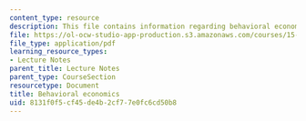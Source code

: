```yaml
---
content_type: resource
description: This file contains information regarding behavioral economics.
file: https://ol-ocw-studio-app-production.s3.amazonaws.com/courses/15-053-optimization-methods-in-management-science-spring-2013/8131f0f5cf45de4b2cf77e0fc6cd50b8_MIT15_053S13_lec20-21.pdf
file_type: application/pdf
learning_resource_types:
- Lecture Notes
parent_title: Lecture Notes
parent_type: CourseSection
resourcetype: Document
title: Behavioral economics
uid: 8131f0f5-cf45-de4b-2cf7-7e0fc6cd50b8
---
```

